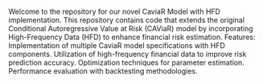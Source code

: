 Welcome to the repository for our novel CaviaR Model with HFD implementation. This repository contains code that extends the original Conditional Autoregressive Value at Risk (CAViaR) model by incorporating High-Frequency Data (HFD) to enhance financial risk estimation.
Features:
Implementation of multiple CaviaR model specifications with HFD components.
Utilization of high-frequency financial data to improve risk prediction accuracy.
Optimization techniques for parameter estimation.
Performance evaluation with backtesting methodologies.
